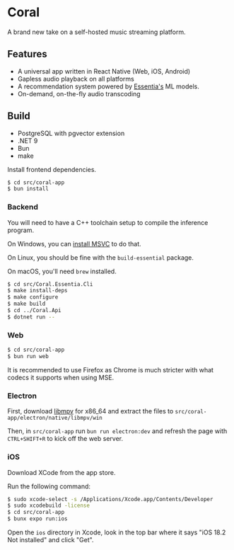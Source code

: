 # Coral

A brand new take on a self-hosted music streaming platform.

## Features

- A universal app written in React Native (Web, iOS, Android)
- Gapless audio playback on all platforms
- A recommendation system powered by [Essentia's](https://essentia.upf.edu/) ML models.
- On-demand, on-the-fly audio transcoding

## Build

- PostgreSQL with pgvector extension
- .NET 9
- Bun
- make

Install frontend dependencies.

```bash
$ cd src/coral-app
$ bun install
```

### Backend
You will need to have a C++ toolchain setup to compile the inference program. 

On Windows, you can [install MSVC](https://code.visualstudio.com/docs/cpp/config-msvc#_prerequisites) to do that. 

On Linux, you should be fine with the `build-essential` package.

 On macOS, you'll need `brew` installed.

```bash
$ cd src/Coral.Essentia.Cli
$ make install-deps 
$ make configure
$ make build
$ cd ../Coral.Api
$ dotnet run --
```

### Web

```bash
$ cd src/coral-app
$ bun run web
```

It is recommended to use Firefox as Chrome is much stricter with what codecs it supports when using MSE.

### Electron
First, download [libmpv](https://sourceforge.net/projects/mpv-player-windows/files/libmpv/) for x86_64 and extract the files to `src/coral-app/electron/native/libmpv/win`

Then, in `src/coral-app` run `bun run electron:dev` and refresh the page with `CTRL+SHIFT+R` to kick off the web server.

### iOS

Download XCode from the app store.

Run the following command:

```bash
$ sudo xcode-select -s /Applications/Xcode.app/Contents/Developer
$ sudo xcodebuild -license
$ cd src/coral-app
$ bunx expo run:ios
```

Open the `ios` directory in Xcode, look in the top bar where it says "iOS 18.2 Not installed" and click "Get".
